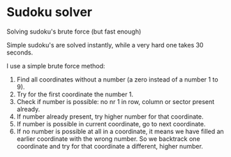 # Sudoku solver
Solving sudoku's brute force (but fast enough)

Simple sudoku's are solved instantly, while a very hard one takes 30 seconds.

I use a simple brute force method:  
1. Find all coordinates without a number (a zero instead of a number 1 to 9).
2. Try for the first coordinate the number 1.
3. Check if number is possible: no nr 1 in row, column or sector present already.
4. If number already present, try higher number for that coordinate.
5. If number is possible in current coordinate, go to next coordinate. 
6. If no number is possible at all in a coordinate, it means we have filled an earlier coordinate with the wrong number. So we backtrack one coordinate and try for that coordinate a different, higher number.
